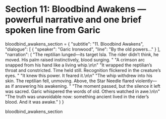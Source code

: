 # Section 11: Bloodbind Awakens — powerful narrative and one brief spoken line from Garic
bloodbind_awakens_section = {
    "subtitle": "11. Bloodbind Awakens",
    "dialogue": [
        {
            "speaker": "Garic Ironwood",
            "line": "By the old powers..."
        }
    ],
    "narration": (
        "The reptilian lunged—its target Isla. The rider didn’t think, he moved. His palm raised instinctively, blood surging. "
        "A crimson arc snapped from his hand like a living whip.\n\n"
        "It wrapped the reptilian’s throat and constricted. Time held still. Recognition flickered in the creature’s eyes. "
        "It knew this power. It feared it.\n\n"
        "The whip withdrew into his skin. The reptilian fell, unmoving. Above, the Star Needle flared violently—as if answering his awakening. "
        "The moment passed, but the silence it left was sacred. Garic whispered the words of old. Others watched in awe.\n\n"
        "The truth was unavoidable now: something ancient lived in the rider’s blood. And it was awake."
    )
}

bloodbind_awakens_section